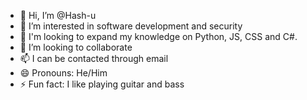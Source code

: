- 👋 Hi, I’m @Hash-u
- 👀 I’m interested in software development and security
- 🌱 I'm looking to expand my knowledge on Python, JS, CSS and C#.
- 💞️ I’m looking to collaborate
- 📫 I can be contacted through email
- 😄 Pronouns: He/Him
- ⚡ Fun fact: I like playing guitar and bass

<!---
Hash-u/Hash-u is a ✨ special ✨ repository because its `README.md` (this file) appears on your GitHub profile.
You can click the Preview link to take a look at your changes.
--->
